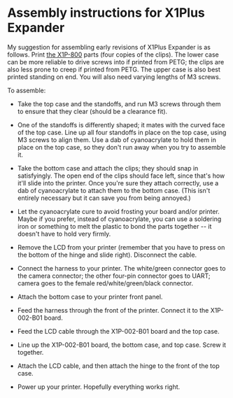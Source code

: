 # Assembly instructions for X1Plus Expander

My suggestion for assembling early revisions of X1Plus Expander
is as follows.  Print [the X1P-800](../x1p-800) parts (four copies of the
clips).  The lower case can be more reliable to drive screws into if printed
from PETG; the clips are also less prone to creep if printed from PETG.  The
upper case is also best printed standing on end.  You will also need varying
lengths of M3 screws.

To assemble:

  * Take the top case and the standoffs, and run M3 screws through them to ensure that they clear (should be a clearance fit).

  * One of the standoffs is differently shaped; it mates with the curved face of the top case.  Line up all four standoffs in place on the top case, using M3 screws to align them.  Use a dab of cyanoacrylate to hold them in place on the top case, so they don't run away when you try to assemble it.

  * Take the bottom case and attach the clips; they should snap in satisfyingly.  The open end of the clips should face left, since that's how it'll slide into the printer.  Once you're sure they attach correctly, use a dab of cyanoacrylate to attach them to the bottom case.  (This isn't entirely necessary but it can save you from being annoyed.)

  * Let the cyanoacrylate cure to avoid frosting your board and/or printer.  Maybe if you prefer, instead of cyanoacrylate, you can use a soldering iron or something to melt the plastic to bond the parts together -- it doesn't have to hold very firmly.

  * Remove the LCD from your printer (remember that you have to press on the bottom of the hinge and slide right).  Disconnect the cable.

  * Connect the harness to your printer.  The white/green connector goes to the camera connector; the other four-pin connector goes to UART; camera goes to the female red/white/green/black connector.

  * Attach the bottom case to your printer front panel.

  * Feed the harness through the front of the printer.  Connect it to the X1P-002-B01 board.

  * Feed the LCD cable through the X1P-002-B01 board and the top case.

  * Line up the X1P-002-B01 board, the bottom case, and top case.  Screw it together.

  * Attach the LCD cable, and then attach the hinge to the front of the top case.

  * Power up your printer.  Hopefully everything works right.
